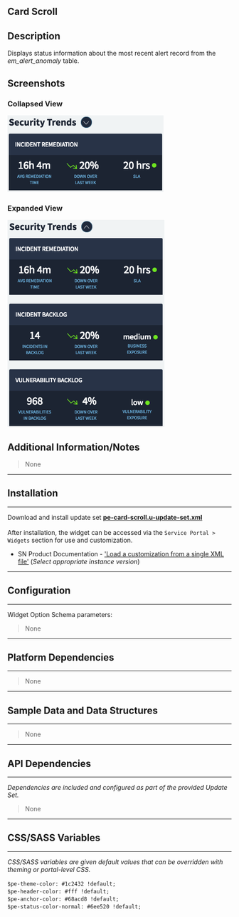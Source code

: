 ## Card Scroll

## Description

Displays status information about the most recent alert record from the *em_alert_anomaly* table.


## Screenshots
### Collapsed View
![](../images/pe-card-scroll-1.png)
### Expanded View
![](../images/pe-card-scroll-2.png)

## Additional Information/Notes 
> None
---
## Installation
---
Download and install update set **[pe-card-scroll.u-update-set.xml](pe-card-scroll.u-update-set.xml)** <br/><br/>
After installation, the widget can be accessed via the `Service Portal > Widgets` section for use and customization.<br/>
* SN Product Documentation - ['Load a customization from a single XML file'](https://docs.servicenow.com/search?q=Load+a+customization+from+a+single+XML+file)   (<i>Select appropriate instance version</i>)

---
## Configuration
---
Widget Option Schema parameters:
> None
---
## Platform Dependencies
---
> None
---
## Sample Data and Data Structures
---
> None
---
## API Dependencies
---
<i>Dependencies are included and configured as part of the provided Update Set.</i>
> None
---
## CSS/SASS Variables
---
_CSS/SASS variables are given default values that can be overridden with theming or portal-level CSS._

`$pe-theme-color: #1c2432 !default;`<br/>
`$pe-header-color: #fff !default;`<br/>
`$pe-anchor-color: #68acd8 !default;`<br/>
`$pe-status-color-normal: #6ee520 !default;`<br/>